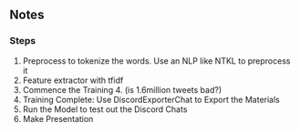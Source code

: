 ## Notes

### Steps
1. Preprocess to tokenize the words. Use an NLP like NTKL to preprocess it
2. Feature extractor with tfidf
3. Commence the Training
    4. (is 1.6million tweets bad?)
5. Training Complete: Use DiscordExporterChat to Export the Materials
6. Run the Model to test out the Discord Chats
7. Make Presentation
